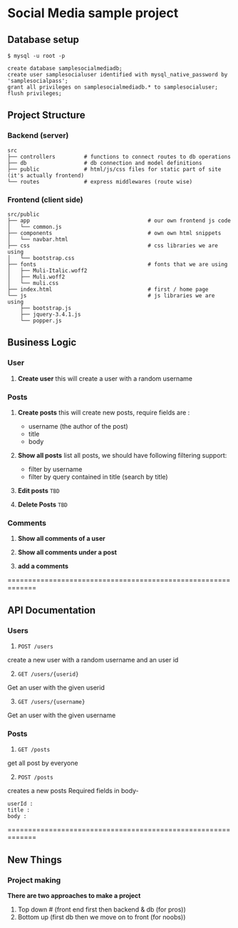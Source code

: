 # Social Media sample project

## Database setup

```shell
$ mysql -u root -p
```

```mysql
create database samplesocialmediadb;
create user samplesocialuser identified with mysql_native_password by 'samplesocialpass';
grant all privileges on samplesocialmediadb.* to samplesocialuser;
flush privileges;
```

## Project Structure

### Backend (server)

```
src
├── controllers         # functions to connect routes to db operations
├── db                  # db connection and model definitions
├── public              # html/js/css files for static part of site (it's actually frontend)
└── routes              # express middlewares (route wise)
```

### Frontend (client side)

```
src/public
├── app                                     # our own frontend js code
│   └── common.js
├── components                              # own own html snippets
│   └── navbar.html
├── css                                     # css libraries we are using
│   └── bootstrap.css
├── fonts                                   # fonts that we are using
│   ├── Muli-Italic.woff2
│   ├── Muli.woff2
│   └── muli.css
├── index.html                              # first / home page
└── js                                      # js libraries we are using
    ├── bootstrap.js
    ├── jquery-3.4.1.js
    └── popper.js
```

## Business Logic

### User

1. **Create user**
   this will create a user with a random username

### Posts

1. **Create posts**
   this will create new posts, require fields are :

    - username (the author of the post)
    - title
    - body

2. **Show all posts**
   list all posts, we should have following filtering support:

    - filter by username
    - filter by query contained in title (search by title)

3. **Edit posts** `TBD`
4. **Delete Posts** `TBD`

### Comments

1. **Show all comments of a user**

2. **Show all comments under a post**

3. **add a comments**

=============================================================

## API Documentation

### Users

1. `POST /users`

create a new user with a random username and an user id

2. `GET /users/{userid}`

Get an user with the given userid

3. `GET /users/{username}`

Get an user with the given username

### Posts

1. `GET /posts`

get all post by everyone

2. `POST /posts`

creates a new posts
Required fields in body-

```
userId :
title :
body :
```

=============================================================

## New Things

### Project making

**There are two approaches to make a project**

1. Top down # (front end first then backend & db (for pros))
2. Bottom up (first db then we move on to front (for noobs))
